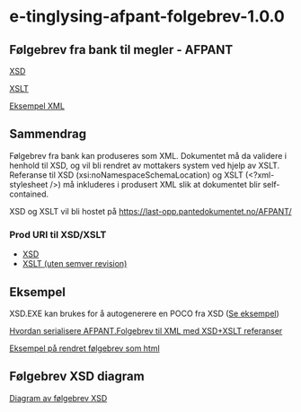 # e-tinglysing-afpant-folgebrev-1.0.0
## Følgebrev fra bank til megler - AFPANT

[XSD](https://github.com/bitsnorge/e-tinglysing-afpant/blob/master/spesifikasjoner/afpant/afpant-kj%C3%B8perspantedokument/afpant-folgebrev/afpant-folgebrev-xsd/afpant-folgebrev-1.0.0.xsd)

[XSLT](https://github.com/bitsnorge/e-tinglysing-afpant/blob/master/spesifikasjoner/afpant/afpant-kj%C3%B8perspantedokument/afpant-folgebrev/afpant-folgebrev-xslt/afpant-folgebrev-1.0.0.xslt)

[Eksempel XML](https://last-opp.pantedokumentet.no/AFPANT/afpant-folgebrev-example1.xml)

## Sammendrag
Følgebrev fra bank kan produseres som XML. Dokumentet må da validere i henhold til XSD, og vil bli rendret av mottakers system ved hjelp av XSLT.
Referanse til XSD (xsi:noNamespaceSchemaLocation) og XSLT (<?xml-stylesheet />) må inkluderes i produsert XML slik at dokumentet blir self-contained.

XSD og XSLT vil bli hostet på https://last-opp.pantedokumentet.no/AFPANT/

### Prod URI til XSD/XSLT
- [XSD](https://last-opp.pantedokumentet.no/AFPANT/afpant-folgebrev-1.0.0.xsd)
- [XSLT (uten semver revision)](https://last-opp.pantedokumentet.no/AFPANT/afpant-folgebrev-1.0.xslt)

## Eksempel
XSD.EXE kan brukes for å autogenerere en POCO fra XSD ([Se eksempel](https://github.com/bitsnorge/e-tinglysing-afpant/blob/master/spesifikasjoner/afpant/afpant-kj%C3%B8perspantedokument/afpant-folgebrev/generate-poco-from-xsd.bat))

[Hvordan serialisere AFPANT.Folgebrev til XML med XSD+XSLT referanser](https://github.com/bitsnorge/e-tinglysing-afpant/blob/master/spesifikasjoner/afpant/afpant-kj%C3%B8perspantedokument/afpant-folgebrev-example/Program.cs)

[Eksempel på rendret følgebrev som html](https://github.com/bitsnorge/e-tinglysing-afpant/blob/master/spesifikasjoner/afpant/afpant-kj%C3%B8perspantedokument/afpant-folgebrev/afpant-folgebrev-xslt/afpant-folgebrev-rendered-example.PNG)

## Følgebrev XSD diagram
[Diagram av følgebrev XSD](https://github.com/bitsnorge/e-tinglysing-afpant/blob/master/spesifikasjoner/afpant/afpant-kj%C3%B8perspantedokument/afpant-folgebrev/afpant-folgebrev-xslt/afpant-folgebrev-1.0.0.jpg)
